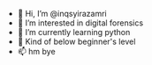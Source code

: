 - 👋 Hi, I’m @inqsyirazamri
- 👀 I’m interested in digital forensics
- 🌱 I’m currently learning python 
- 💞 Kind of below beginner's level 
- 📫 hm bye

<!---
inqsyirazamri/inqsyirazamri is a ✨ special ✨ repository because its `README.md` (this file) appears on your GitHub profile.
You can click the Preview link to take a look at your changes.
--->
